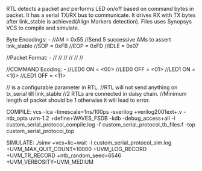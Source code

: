 RTL detects a packet and performs LED on/off based on command bytes in packet.
It has a serial TX/RX bus to communicate. It drives RX with TX bytes after link_stable is achieved(Align Markers detection).
Files uses Synopsys VCS to compile and simulate.

  Byte Encodings: -
  //AM = 0x55
  //Send 5 successive AMs to assert link_stable
  //SOP = 0xFB
  //EOP = 0xFD
  //IDLE = 0x07
  
  //Packet Format: -
  //<IDLE>
  //<SOP>
  //<ID>
  //<LENGTH>
  //<COMMAND>
  //<EOP>
 
  //COMMAND Ecoding: -
  //LED0 ON = <00>
  //LED0 OFF = <01>
  //LED1 ON = <10>
  //LED1 OFF = <11>

  //<ID> is a configurable parameter in RTL.
  //RTL will not send anything on tx_serial till link_stable
  //2 RTLs are connected in daisy chain.
  //Minimum length of packet should be 1 otherwise it will lead to error.

COMPILE:
vcs -lca -timescale=1ns/100ps -sverilog +verilog2001ext+.v -ntb_opts uvm-1.2 +define+WAVES_FSDB -kdb -debug_access+all -l custom_serial_protocol_compile.log -f custom_serial_protocol_tb_files.f -top custom_serial_protocol_top

SIMULATE:
./simv +vcs+lic+wait -l custom_serial_protocol_sim.log +UVM_MAX_QUIT_COUNT=10000 +UVM_LOG_RECORD +UVM_TR_RECORD +ntb_random_seed=6546 +UVM_VERBOSITY=UVM_MEDIUM
